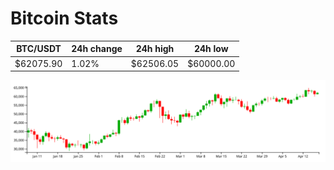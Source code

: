 # Bitcoin Stats

BTC/USDT|24h change|24h high|24h low|
|---|---|---|---|
|$62075.90|1.02%|$62506.05|$60000.00|

<img src="./chart.svg">
